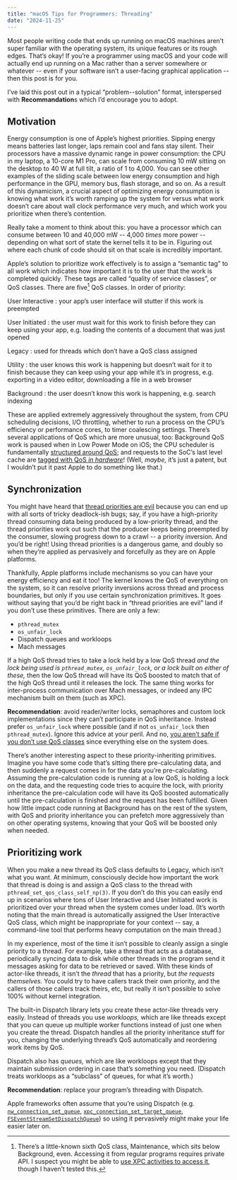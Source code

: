 ```yaml
---
title: "macOS Tips for Programmers: Threading"
date: "2024-11-25"
---
```


Most people writing code that ends up running on macOS machines
aren’t super familiar with the operating system,
its unique features or its rough edges.
That’s okay!
If you’re a programmer using macOS
and your code will actually end up running on a Mac
rather than a server somewhere or whatever
-- even if your software isn’t a user-facing graphical application --
then this post is for you.

I’ve laid this post out in a typical “problem--solution” format,
interspersed with **Recommandation**s which I’d encourage you to adopt.

## Motivation

Energy consumption is one of Apple’s highest priorities.
Sipping energy means batteries last longer,
laps remain cool and fans stay silent.
Their processors have a massive dynamic range in power consumption:
the CPU in my laptop, a 10-core M1 Pro,
can scale from consuming 10 mW sitting on the desktop to 40 W at full tilt,
a ratio of 1 to 4,000.
You can see other examples of the sliding scale
between low energy consumption and high performance
in the GPU, memory bus, flash storage, and so on.
As a result of this dynamicism, a crucial aspect of optimizing energy consumption
is knowing what work it’s worth ramping up the system for
versus what work doesn’t care about wall clock performance very much,
and which work you prioritize when there’s contention.

Really take a moment to think about this:
you have a processor which can consume between 10 and 40,000 mW
-- 4,000 _times_ more power --
depending on what sort of state the kernel tells it to be in.
Figuring out where each chunk of code should sit on that scale
is incredibly important.

Apple’s solution to prioritize work effectively is to assign a “semantic tag” to all work
which indicates how important it is to the user that the work is completed quickly.
These tags are called “quality of service classes”, or QoS classes.
There are five[^maintenance] QoS classes. In order of priority:

User Interactive
: your app’s user interface will stutter if this work is preempted

User Initiated
: the user must wait for this work to finish before they can keep using your app,
e.g. loading the contents of a document that was just opened

Legacy
: used for threads which don’t have a QoS class assigned

Utility
: the user knows this work is happening but doesn’t wait for it to finish
because they can keep using your app while it’s in progress,
e.g. exporting in a video editor, downloading a file in a web browser

Background
: the user doesn’t know this work is happening, e.g. search indexing

These are applied extremely aggressively throughout the system,
from CPU scheduling decisions, I/O throttling,
whether to run a process on the CPU’s efficiency or performance cores,
to timer coalescing settings.
There’s several applications of QoS which are more unusual, too:
Background QoS work is paused when in Low Power Mode on iOS;
the CPU scheduler is fundamentally [structured around QoS][sched-clutch-edge];
and requests to the SoC’s last level cache
are [tagged with QoS _in hardware_][patent]!
(Well, _maybe,_ it’s just a patent,
but I wouldn’t put it past Apple to do something like that.)

## Synchronization

You might have heard that [thread priorities are evil]
because you can end up with all sorts of tricky deadlock-ish bugs;
say, if you have a high-priority thread
consuming data being produced by a low-priority thread,
and the thread priorities work out such that
the producer keeps being preempted by the consumer,
slowing progress down to a crawl
-- a priority inversion.
And you’d be right!
Using thread priorities is a dangerous game,
and doubly so when they’re applied as pervasively and forcefully
as they are on Apple platforms.

Thankfully, Apple platforms include mechanisms so you can
have your energy efficiency and eat it too!
The kernel knows the QoS of everything on the system,
so it can resolve priority inversions across thread and process boundaries,
but only if you use certain synchronization primitives.
It goes without saying that
you’d be right back in “thread priorities are evil” land
if you don’t use these primitives.
There are only a few:

- `pthread_mutex`
- `os_unfair_lock`
- Dispatch queues and workloops
- Mach messages

If a high QoS thread tries to take a lock held by a low QoS thread
_and the lock being used is `pthread_mutex`, `os_unfair_lock`,
or a lock built on either of these,_
then the low QoS thread will have its QoS boosted
to match that of the high QoS thread
until it releases the lock.
The same thing works for inter-process communication over Mach messages,
or indeed any IPC mechanism built on them (such as XPC).

**Recommendation**: avoid reader/writer locks,
semaphores and custom lock implementations
since they can’t participate in QoS inheritance.
Instead prefer `os_unfair_lock` where possible
(and if not `os_unfair_lock` then `pthread_mutex`).
Ignore this advice at your peril.
And no, [you aren’t safe if you don’t use QoS classes][bazel]
since everything else on the system does.

There’s another interesting aspect to these priority-inheriting primitives.
Imagine you have some code that’s sitting there pre-calculating data,
and then suddenly a request comes in for the data you’re pre-calculating.
Assuming the pre-calculation code is running at a low QoS,
is holding a lock on the data,
and the requesting code tries to acquire the lock,
with priority inheritance the pre-calculation code
will have its QoS boosted automatically
until the pre-calculation is finished and the request has been fulfilled.
Given how little impact code running at Background has on the rest of the system,
with QoS and priority inheritance
you can prefetch more aggressively than on other operating systems,
knowing that your QoS will be boosted only when needed.

## Prioritizing work

When you make a new thread its QoS class defaults to Legacy,
which isn’t what you want.
At minimum, consciously decide how important the work that thread is doing is
and assign a QoS class to the thread with `pthread_set_qos_class_self_np(3)`.
If you don’t do this you can easily end up in scenarios
where tons of User Interactive and User Initiated work
is prioritized over your thread when the system comes under load.
(It’s worth noting that the main thread is
automatically assigned the User Interactive QoS class,
which might be inappropriate for your context
-- say, a command-line tool that performs heavy computation on the main thread.)

In my experience, most of the time it isn’t possible to
cleanly assign a single priority to a thread.
For example, take a thread that acts as a database,
periodically syncing data to disk
while other threads in the program send it messages
asking for data to be retrieved or saved.
With these kinds of actor-like threads,
it isn’t the _thread_ that has a priority, but _the requests themselves._
You could try to have callers track their own priority,
and the callers of those callers track theirs, etc,
but really it isn’t possible to solve 100% without kernel integration.

The built-in Dispatch library
lets you create these actor-like threads very easily.
Instead of threads you use _workloops,_
which are like threads except that you can queue up multiple worker functions
instead of just one when you create the thread.
Dispatch handles all the priority inheritance stuff for you,
changing the underlying thread’s QoS automatically
and reordering work items by QoS.

Dispatch also has _queues,_
which are like workloops except that they maintain submission ordering
in case that’s something you need.
(Dispatch treats workloops as a “subclass” of queues, for what it’s worth.)

**Recommendation**: replace your program’s threading with Dispatch.

Apple frameworks often assume that you’re using Dispatch
(e.g.
[`nw_connection_set_queue`](<https://developer.apple.com/documentation/network/nw_connection_set_queue(_:_:)?language=objc>),
[`xpc_connection_set_target_queue`](https://developer.apple.com/documentation/xpc/1448786-xpc_connection_set_target_queue?language=objc),
[`FSEventStreamSetDispatchQueue`](https://developer.apple.com/documentation/coreservices/1444164-fseventstreamsetdispatchqueue?language=objc))
so using it pervasively might make your life easier later on.

[^maintenance]:
    There’s a little-known sixth QoS class, Maintenance,
    which sits below Background, even.
    Accessing it from regular programs requires private API.
    I suspect you might be able to [use XPC activities to access it](https://developer.apple.com/documentation/xpc/xpc_activity_priority_maintenance?language=objc),
    though I haven’t tested this.

[sched-clutch-edge]: https://github.com/apple-oss-distributions/xnu/blob/8d741a5de7ff4191bf97d57b9f54c2f6d4a15585/doc/scheduler/sched_clutch_edge.md#scheduling-bucket-level
[patent]: https://patents.google.com/patent/US9053058B2/en
[bazel]: https://jmmv.dev/2019/03/macos-threads-qos-and-bazel.html
[thread priorities are evil]: https://blog.codinghorror.com/thread-priorities-are-evil/
